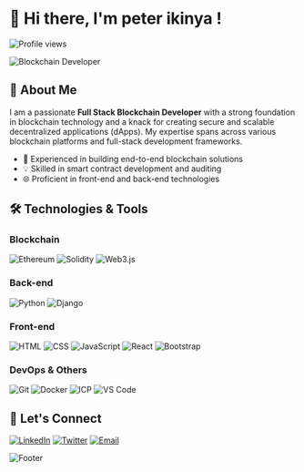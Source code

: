 # 👋 Hi there, I'm peter ikinya !

![Profile views](https://komarev.com/ghpvc/?username=yourusername&style=flat-square)

![Blockchain Developer](https://user-images.githubusercontent.com/your-image-link.gif)

## 🌟 About Me

I am a passionate **Full Stack Blockchain Developer** with a strong foundation in blockchain technology and a knack for creating secure and scalable decentralized applications (dApps). My expertise spans across various blockchain platforms and full-stack development frameworks.

- 🚀 Experienced in building end-to-end blockchain solutions
- 💡 Skilled in smart contract development and auditing
- 🌐 Proficient in front-end and back-end technologies

## 🛠️ Technologies & Tools

### Blockchain
![Ethereum](https://img.shields.io/badge/Ethereum-3C3C3D?style=flat-square&logo=ethereum&logoColor=white)
![Solidity](https://img.shields.io/badge/Solidity-363636?style=flat-square&logo=solidity&logoColor=white)
![Web3.js](https://img.shields.io/badge/Web3.js-F16822?style=flat-square&logo=web3.js&logoColor=white)


### Back-end
![Python](https://img.shields.io/badge/Python-3776AB?style=flat-square&logo=python&logoColor=white)
![Django](https://img.shields.io/badge/Django-092E20?style=flat-square&logo=django&logoColor=white)


### Front-end
![HTML](https://img.shields.io/badge/HTML5-E34F26?style=flat-square&logo=html5&logoColor=white)
![CSS](https://img.shields.io/badge/CSS3-1572B6?style=flat-square&logo=css3&logoColor=white)
![JavaScript](https://img.shields.io/badge/JavaScript-F7DF1E?style=flat-square&logo=javascript&logoColor=black)
![React](https://img.shields.io/badge/React-20232A?style=flat-square&logo=react&logoColor=61DAFB)
![Bootstrap](https://img.shields.io/badge/Bootstrap-563D7C?style=flat-square&logo=bootstrap&logoColor=white)

### DevOps & Others
![Git](https://img.shields.io/badge/Git-F05032?style=flat-square&logo=git&logoColor=white)
![Docker](https://img.shields.io/badge/Docker-2496ED?style=flat-square&logo=docker&logoColor=white)
![ICP](https://img.shields.io/badge/ICP-000000?style=flat-square&logo=internetcomputer&logoColor=white)
![VS Code](https://img.shields.io/badge/VS%20Code-007ACC?style=flat-square&logo=visual-studio-code&logoColor=white)



## 🤝 Let's Connect

[![LinkedIn](https://img.shields.io/badge/LinkedIn-0077B5?style=flat-square&logo=linkedin&logoColor=white)](https://linkedin.com/in/peterikinya)
[![Twitter](https://img.shields.io/badge/Twitter-1DA1F2?style=flat-square&logo=twitter&logoColor=white)](https://twitter.com/ikinya_peter)
[![Email](https://img.shields.io/badge/Email-D14836?style=flat-square&logo=gmail&logoColor=white)](mailto:ikinyapeter93@gmail.com)

![Footer](https://user-images.githubusercontent.com/your-image-link.gif)
